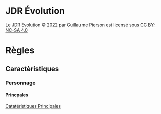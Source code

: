 # JDR Évolution

Le JDR Évolution © 2022 par Guillaume Pierson est licensé sous [CC BY-NC-SA 4.0](https://creativecommons.org/licenses/by-nc-sa/4.0/deed.fr)

# Règles

## Caractèristiques

### Personnage

#### Princpales

[Catatéristiques Principales](caractéristique\personnages\caractéristique-principale.md)
